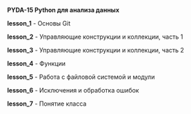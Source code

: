<b>PYDA-15 Python для анализа данных</b>
<p><b>lesson_1</b> - Основы Git</p>
<p><b>lesson_2</b> - Управляющие конструкции и коллекции, часть 1</p>
<p><b>lesson_3</b> - Управляющие конструкции и коллекции, часть 2</p>
<p><b>lesson_4</b> - Функции</p>
<p><b>lesson_5</b> - Работа с файловой системой и модули</p>
<p><b>lesson_6</b> - Исключения и обработка ошибок</p>
<p><b>lesson_7</b> - Понятие класса</p>